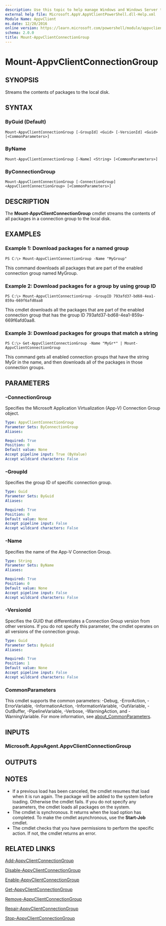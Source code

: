 ```yaml
---
description: Use this topic to help manage Windows and Windows Server technologies with Windows PowerShell.
external help file: Microsoft.AppV.AppVClientPowerShell.dll-Help.xml
Module Name: AppvClient
ms.date: 12/20/2016
online version: https://learn.microsoft.com/powershell/module/appvclient/mount-appvclientconnectiongroup?view=windowsserver2025-ps&wt.mc_id=ps-gethelp
schema: 2.0.0
title: Mount-AppvClientConnectionGroup
---
```


# Mount-AppvClientConnectionGroup

## SYNOPSIS
Streams the contents of packages to the local disk.

## SYNTAX

### ByGuid (Default)
```
Mount-AppvClientConnectionGroup [-GroupId] <Guid> [-VersionId] <Guid> [<CommonParameters>]
```

### ByName
```
Mount-AppvClientConnectionGroup [-Name] <String> [<CommonParameters>]
```

### ByConnectionGroup
```
Mount-AppvClientConnectionGroup [-ConnectionGroup] <AppvClientConnectionGroup> [<CommonParameters>]
```

## DESCRIPTION
The **Mount-AppvClientConnectionGroup** cmdlet streams the contents of all packages in a connection group to the local disk.

## EXAMPLES

### Example 1: Download packages for a named group
```
PS C:\> Mount-AppvClientConnectionGroup -Name "MyGroup"
```

This command downloads all packages that are part of the enabled connection group named MyGroup.

### Example 2: Download packages for a group by using group ID
```
PS C:\> Mount-AppvClientConnectionGroup -GroupID 793afd37-bd68-4ea1-859a-669f6afd0aa8
```

This cmdlet downloads all the packages that are part of the enabled connection group that has the group ID 793afd37-bd68-4ea1-859a-669f6afd0aa8.

### Example 3: Download packages for groups that match a string
```
PS C:\> Get-AppvClientConnectionGroup -Name "MyGr*" | Mount-AppvClientConnectionGroup
```

This command gets all enabled connection groups that have the string MyGr in the name, and then downloads all of the packages in those connection groups.

## PARAMETERS

### -ConnectionGroup
Specifies the Microsoft Application Virtualization (App-V) Connection Group object.

```yaml
Type: AppvClientConnectionGroup
Parameter Sets: ByConnectionGroup
Aliases:

Required: True
Position: 0
Default value: None
Accept pipeline input: True (ByValue)
Accept wildcard characters: False
```

### -GroupId
Specifies the group ID of specific connection group.

```yaml
Type: Guid
Parameter Sets: ByGuid
Aliases:

Required: True
Position: 0
Default value: None
Accept pipeline input: False
Accept wildcard characters: False
```

### -Name
Specifies the name of the App-V Connection Group.

```yaml
Type: String
Parameter Sets: ByName
Aliases:

Required: True
Position: 0
Default value: None
Accept pipeline input: False
Accept wildcard characters: False
```

### -VersionId
Specifies the GUID that differentiates a Connection Group version from other versions.
If you do not specify this parameter, the cmdlet operates on all versions of the connection group.

```yaml
Type: Guid
Parameter Sets: ByGuid
Aliases:

Required: True
Position: 1
Default value: None
Accept pipeline input: False
Accept wildcard characters: False
```

### CommonParameters
This cmdlet supports the common parameters: -Debug, -ErrorAction, -ErrorVariable, -InformationAction, -InformationVariable, -OutVariable, -OutBuffer, -PipelineVariable, -Verbose, -WarningAction, and -WarningVariable. For more information, see [about_CommonParameters](https://go.microsoft.com/fwlink/?LinkID=113216).

## INPUTS

### Microsoft.AppvAgent.AppvClientConnectionGroup

## OUTPUTS

## NOTES
* If a previous load has been canceled, the cmdlet resumes that load when it is run again. The package will be added to the system before loading. Otherwise the cmdlet fails. If you do not specify any parameters, the cmdlet loads all packages on the system.
* The cmdlet is synchronous. It returns when the load option has completed. To make the cmdlet asynchronous, use the **Start-Job** cmdlet.
* The cmdlet checks that you have permissions to perform the specific action. If not, the cmdlet returns an error.

## RELATED LINKS

[Add-AppvClientConnectionGroup](./Add-AppvClientConnectionGroup.md)

[Disable-AppvClientConnectionGroup](./Disable-AppvClientConnectionGroup.md)

[Enable-AppvClientConnectionGroup](./Enable-AppvClientConnectionGroup.md)

[Get-AppvClientConnectionGroup](./Get-AppvClientConnectionGroup.md)

[Remove-AppvClientConnectionGroup](./Remove-AppvClientConnectionGroup.md)

[Repair-AppvClientConnectionGroup](./Repair-AppvClientConnectionGroup.md)

[Stop-AppvClientConnectionGroup](./Stop-AppvClientConnectionGroup.md)

